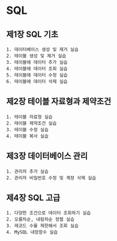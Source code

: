 # SQL

## 제1장 SQL 기초
	1. 데이터베이스 생성 및 제거 실습
	2. 테이블 생성 및 제거 실습
	3. 테이블에 데이터 추가 실습
	4. 테이블에 데이터 조회 실습
	5. 테이블에 데이터 수정 실습
	6. 테이블에 데이터 삭제 실습

## 제2장 테이블 자료형과 제약조건
	1. 테이블 자료형 실습
	2. 테이블 제약조건 실습
	3. 테이블 수정 실습
	4. 테이블 복사 실습

## 제3장 데이터베이스 관리
	1. 관리자 추가 실습
	2. 관리자 비밀번호 수정 및 계정 삭제 실습

## 제4장 SQL 고급
	1. 다양한 조건으로 데이터 조회하기 실습
	2. 오름차순, 내림차순 정렬 실습
	3. 레코드 수를 제한해서 조회 실습
	4. MySQL 내장함수 실습
